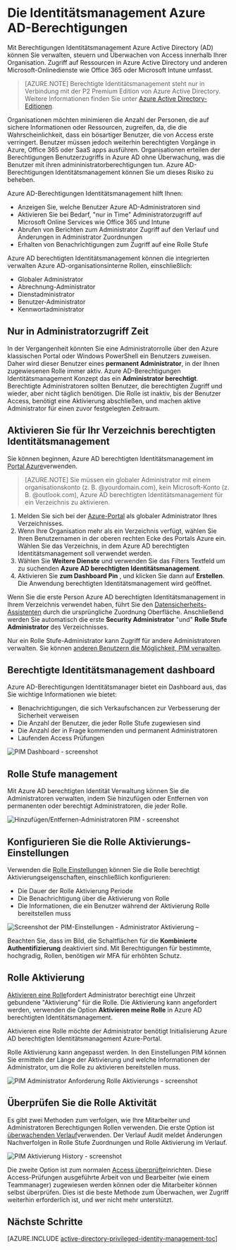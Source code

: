 <properties
    pageTitle="Azure AD-Berechtigungen Identitätsmanagement | Microsoft Azure"
    description="Ein Thema, das wird erläutert, was Azure AD berechtigten Identitätsmanagement ist und wie Sie PIM verwenden, um Ihre Cloud-Sicherheit zu verbessern."
    services="active-directory"
    documentationCenter=""
    authors="kgremban"
    manager="femila"
    editor=""/>

<tags
    ms.service="active-directory"
    ms.workload="identity"
    ms.tgt_pltfrm="na"
    ms.devlang="na"
    ms.topic="article"
    ms.date="09/16/2016"
    ms.author="kgremban"/>

# <a name="azure-ad-privileged-identity-management"></a>Die Identitätsmanagement Azure AD-Berechtigungen

Mit Berechtigungen Identitätsmanagement Azure Active Directory (AD) können Sie verwalten, steuern und Überwachen von Access innerhalb Ihrer Organisation. Zugriff auf Ressourcen in Azure Active Directory und anderen Microsoft-Onlinedienste wie Office 365 oder Microsoft Intune umfasst.  

> [AZURE.NOTE] Berechtigte Identitätsmanagement steht nur in Verbindung mit der P2 Premium Edition von Azure Active Directory. Weitere Informationen finden Sie unter [Azure Active Directory-Editionen](active-directory-editions.md).

Organisationen möchten minimieren die Anzahl der Personen, die auf sichere Informationen oder Ressourcen, zugreifen, da, die die Wahrscheinlichkeit, dass ein bösartiger Benutzer, die von Access erste verringert. Benutzer müssen jedoch weiterhin berechtigten Vorgänge in Azure, Office 365 oder SaaS apps ausführen. Organisationen erteilen der Berechtigungen Benutzerzugriffs in Azure AD ohne Überwachung, was die Benutzer mit ihren admininistratorberechtigungen tun. Azure AD-Berechtigungen Identitätsmanagement können Sie um dieses Risiko zu beheben.  

Azure AD-Berechtigungen Identitätsmanagement hilft Ihnen:  

- Anzeigen Sie, welche Benutzer Azure AD-Administratoren sind
- Aktivieren Sie bei Bedarf, "nur in Time" Administratorzugriff auf Microsoft Online Services wie Office 365 und Intune
- Abrufen von Berichten zum Administrator Zugriff auf den Verlauf und Änderungen in Administrator Zuordnungen
- Erhalten von Benachrichtigungen zum Zugriff auf eine Rolle Stufe

Azure AD berechtigten Identitätsmanagement können die integrierten verwalten Azure AD-organisationsinterne Rollen, einschließlich:  

- Globaler Administrator
- Abrechnung-Administrator
- Dienstadministrator  
- Benutzer-Administrator
- Kennwortadministrator

## <a name="just-in-time-administrator-access"></a>Nur in Administratorzugriff Zeit

In der Vergangenheit könnten Sie eine Administratorrolle über den Azure klassischen Portal oder Windows PowerShell ein Benutzers zuweisen. Daher wird dieser Benutzer eines **permanent Administrator**, in der Ihnen zugewiesenen Rolle immer aktiv. Azure AD-Berechtigungen Identitätsmanagement Konzept das ein **Administrator berechtigt**. Berechtigte Administratoren sollten Benutzer, die berechtigten Zugriff und wieder, aber nicht täglich benötigen. Die Rolle ist inaktiv, bis der Benutzer Access, benötigt eine Aktivierung abschließen, und machen aktive Administrator für einen zuvor festgelegten Zeitraum.

## <a name="enable-privileged-identity-management-for-your-directory"></a>Aktivieren Sie für Ihr Verzeichnis berechtigten Identitätsmanagement

Sie können beginnen, Azure AD berechtigten Identitätsmanagement im [Portal Azure](https://portal.azure.com/)verwenden.

>[AZURE.NOTE] Sie müssen ein globaler Administrator mit einem organisationskonto (z. B. @yourdomain.com), kein Microsoft-Konto (z. B. @outlook.com), Azure AD berechtigten Identitätsmanagement für ein Verzeichnis zu aktivieren.

1. Melden Sie sich bei der [Azure-Portal](https://portal.azure.com/) als globaler Administrator Ihres Verzeichnisses.
2. Wenn Ihre Organisation mehr als ein Verzeichnis verfügt, wählen Sie Ihren Benutzernamen in der oberen rechten Ecke des Portals Azure ein. Wählen Sie das Verzeichnis, in dem Azure AD berechtigten Identitätsmanagement soll verwendet werden.
3. Wählen Sie **Weitere Dienste** und verwenden Sie das Filters Textfeld um zu suchenden **Azure AD berechtigten Identitätsmanagement**.
4. Aktivieren Sie **zum Dashboard Pin** , und klicken Sie dann auf **Erstellen**. Die Anwendung berechtigten Identitätsmanagement wird geöffnet.

Wenn Sie die erste Person Azure AD berechtigten Identitätsmanagement in Ihrem Verzeichnis verwendet haben, führt Sie den [Datensicherheits-Assistenten](active-directory-privileged-identity-management-security-wizard.md) durch die ursprüngliche Zuordnung Oberfläche. Anschließend werden Sie automatisch die erste **Security Administrator** "und" **Rolle Stufe Administrator** des Verzeichnisses.

Nur ein Rolle Stufe-Administrator kann Zugriff für andere Administratoren verwalten. Sie können [anderen Benutzern die Möglichkeit, PIM verwalten](active-directory-privileged-identity-management-how-to-give-access-to-pim.md).

## <a name="privileged-identity-management-dashboard"></a>Berechtigte Identitätsmanagement dashboard

Azure AD-Berechtigungen Identitätsmanager bietet ein Dashboard aus, das Sie wichtige Informationen wie bietet:

- Benachrichtigungen, die sich Verkaufschancen zur Verbesserung der Sicherheit verweisen
- Die Anzahl der Benutzer, die jeder Rolle Stufe zugewiesen sind  
- Die Anzahl der in Frage kommenden und permanent Administratoren
- Laufenden Access Prüfungen

![PIM Dashboard - screenshot][2]

## <a name="privileged-role-management"></a>Rolle Stufe management

Mit Azure AD berechtigten Identität Verwaltung können Sie die Administratoren verwalten, indem Sie hinzufügen oder Entfernen von permanenten oder berechtigt Administratoren, die jeder Rolle.

![Hinzufügen/Entfernen-Administratoren PIM - screenshot][3]

## <a name="configure-the-role-activation-settings"></a>Konfigurieren Sie die Rolle Aktivierungs-Einstellungen

Verwenden die [Rolle Einstellungen](active-directory-privileged-identity-management-how-to-change-default-settings.md) können Sie die Rolle berechtigt Aktivierungseigenschaften, einschließlich konfigurieren:

- Die Dauer der Rolle Aktivierung Periode
- Die Benachrichtigung über die Aktivierung von Rolle
- Die Informationen, die ein Benutzer während der Aktivierung Rolle bereitstellen muss  

![Screenshot der PIM-Einstellungen - Administrator Aktivierung –][4]

Beachten Sie, dass im Bild, die Schaltflächen für die **Kombinierte Authentifizierung** deaktiviert sind. Mit Berechtigungen für bestimmte, hochgradig, Rollen, benötigen wir MFA für erhöhten Schutz.

## <a name="role-activation"></a>Rolle Aktivierung  

[Aktivieren eine Rolle](active-directory-privileged-identity-management-how-to-activate-role.md)fordert Administrator berechtigt eine Uhrzeit gebundene "Aktivierung" für die Rolle. Die Aktivierung kann angefordert werden, verwenden die Option **Aktivieren meine Rolle** in Azure AD berechtigten Identitätsmanagement.

Aktivieren eine Rolle möchte der Administrator benötigt Initialisierung Azure AD berechtigten Identitätsmanagement Azure-Portal.

Rolle Aktivierung kann angepasst werden. In den Einstellungen PIM können Sie ermitteln der Länge der Aktivierung und welche Informationen der Administrator, um die Rolle zu aktivieren bereitstellen muss.

![PIM Administrator Anforderung Rolle Aktivierungs - screenshot][5]

## <a name="review-role-activity"></a>Überprüfen Sie die Rolle Aktivität

Es gibt zwei Methoden zum verfolgen, wie Ihre Mitarbeiter und Administratoren Berechtigungen Rollen verwenden. Die erste Option ist [überwachenden Verlauf](active-directory-privileged-identity-management-how-to-use-audit-log.md)verwenden. Der Verlauf Audit meldet Änderungen Nachverfolgen in Rolle Stufe Zuordnungen und Rolle Aktivierung im Verlauf.

![PIM Aktivierung History - screenshot][6]

Die zweite Option ist zum normalen [Access überprüft](active-directory-privileged-identity-management-how-to-start-security-review.md)einrichten. Diese Access-Prüfungen ausgeführte Arbeit von und Bearbeiter (wie einem Teammanager) zugewiesen werden können oder die Mitarbeiter können selbst überprüfen. Dies ist die beste Methode zum Überwachen, wer Zugriff weiterhin erforderlich ist, und wer nicht mehr unterstützt.


## <a name="next-steps"></a>Nächste Schritte
[AZURE.INCLUDE [active-directory-privileged-identity-management-toc](../../includes/active-directory-privileged-identity-management-toc.md)]

<!--Image references-->

[1]: ./media/active-directory-privileged-identity-management-configure/PIM_EnablePim.png
[2]: ./media/active-directory-privileged-identity-management-configure/PIM_Dash.png
[3]: ./media/active-directory-privileged-identity-management-configure/PIM_AddRemove.png
[4]: ./media/active-directory-privileged-identity-management-configure/PIM_RoleActivationSettings.png
[5]: ./media/active-directory-privileged-identity-management-configure/PIM_RequestActivation.png
[6]: ./media/active-directory-privileged-identity-management-configure/PIM_ActivationHistory.png
